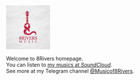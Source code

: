 <img src="/assets/img/logo.jpg" width="120" height="120" />

Welcome to 8Rivers homepage.  
You can listen to [my musics at *SoundCloud*](https://soundcloud.com/m_masoomi).  
See more at my Telegram channel [@Musicof8Rivers](https://t.me/Musicof8Rivers).
